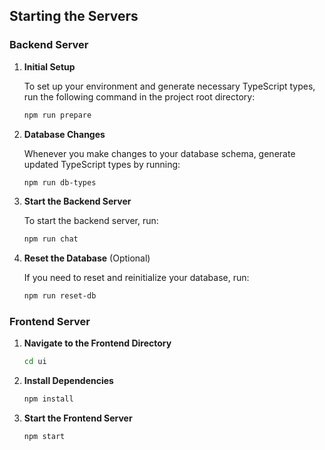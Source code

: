 ## Starting the Servers

### Backend Server

1. **Initial Setup**

   To set up your environment and generate necessary TypeScript types, run the following command in the project root directory:

   ```bash
   npm run prepare
   ```

2. **Database Changes**

   Whenever you make changes to your database schema, generate updated TypeScript types by running:

   ```bash
   npm run db-types
   ```

3. **Start the Backend Server**

   To start the backend server, run:

   ```bash
   npm run chat
   ```

4. **Reset the Database** (Optional)

   If you need to reset and reinitialize your database, run:

   ```bash
   npm run reset-db
   ```

### Frontend Server

1. **Navigate to the Frontend Directory**

   ```bash
   cd ui
   ```

2. **Install Dependencies**

   ```bash
   npm install
   ```

3. **Start the Frontend Server**

   ```bash
   npm start
   ```
